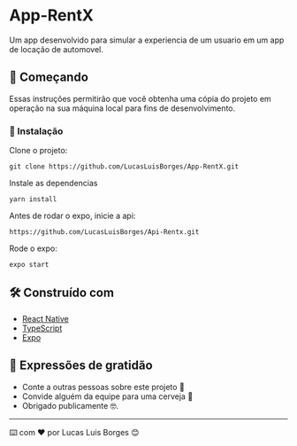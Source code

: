 # App-RentX

Um app desenvolvido para simular a experiencia de um usuario em um app de locação de automovel.

## 🚀 Começando

Essas instruções permitirão que você obtenha uma cópia do projeto em operação na sua máquina local para fins de desenvolvimento.


### 🔧 Instalação

Clone o projeto:

```
git clone https://github.com/LucasLuisBorges/App-RentX.git
```

Instale as dependencias

```
yarn install
```

Antes de rodar o expo, inicie a api:

```
https://github.com/LucasLuisBorges/Api-Rentx.git
```

Rode o expo:

```
expo start
```

## 🛠️ Construído com

* [React Native](https://reactnative.dev/) 
* [TypeScript](https://www.typescriptlang.org/) 
* [Expo](https://docs.expo.dev/classic/building-standalone-apps/) 


## 🎁 Expressões de gratidão

* Conte a outras pessoas sobre este projeto 📢
* Convide alguém da equipe para uma cerveja 🍺 
* Obrigado publicamente 🤓.

---
⌨️ com ❤️ por Lucas Luis Borges 😊
